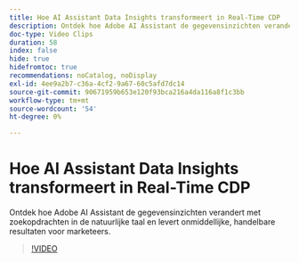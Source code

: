 ```yaml
---
title: Hoe AI Assistant Data Insights transformeert in Real-Time CDP
description: Ontdek hoe Adobe AI Assistant de gegevensinzichten verandert met zoekopdrachten in de natuurlijke taal en levert onmiddellijke, handelbare resultaten voor marketeers.
doc-type: Video Clips
duration: 58
index: false
hide: true
hidefromtoc: true
recommendations: noCatalog, noDisplay
exl-id: 4ee9a2b7-c36a-4cf2-9a67-60c5afd7dc14
source-git-commit: 90671959b653e120f93bca216a4da116a8f1c3bb
workflow-type: tm+mt
source-wordcount: '54'
ht-degree: 0%

---
```


# Hoe AI Assistant Data Insights transformeert in Real-Time CDP

Ontdek hoe Adobe AI Assistant de gegevensinzichten verandert met zoekopdrachten in de natuurlijke taal en levert onmiddellijke, handelbare resultaten voor marketeers.

<!-- 62_S653_3442539_57_how-ai-assistant-transforms-data-insights-in-realtime-cdp -->
>[!VIDEO](https://video.tv.adobe.com/v/3458199/?learn=on&enablevpops=true)
